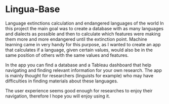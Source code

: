 # Lingua-Base
Language extinctions calculation and endangered languages of the world
In this project the main goal was to create a database with as many languages and dialects as possible and then to calculate which features were making them more and more endangered until the extinction point.
Machine learning came in very handy for this purpose, as I wanted to create an app that calculates if a language, given certain values, would also be in the same position of others with the same values and features.

In the app you can find a database and a Tableau dashboard that help navigating and finding relevant information for your own research.
The app is mainly thought for researchers (linguists for example) who may have difficulties in finding materials about these languages.

The user experience seems good enough for researches to enjoy their navigation, therefore I hope you will enjoy using it.
